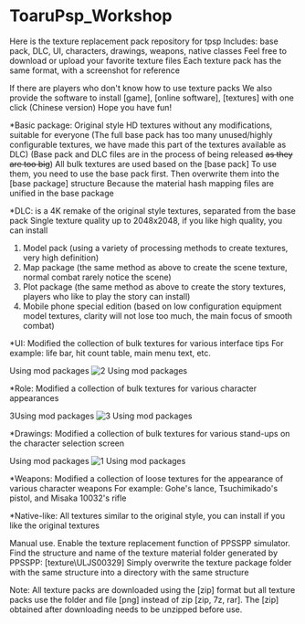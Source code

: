 # ToaruPsp_Workshop
Here is the texture replacement pack repository for tpsp
Includes: base pack, DLC, UI, characters, drawings, weapons, native classes
Feel free to download or upload your favorite texture files
Each texture pack has the same format, with a screenshot for reference

If there are players who don't know how to use texture packs
We also provide the software to install [game], [online software], [textures] with one click (Chinese version)
Hope you have fun!


*Basic package:
Original style HD textures without any modifications, suitable for everyone
(The full base pack has too many unused/highly configurable textures, we have made this part of the textures available as DLC)
(Base pack and DLC files are in the process of being released ~~as they are too big~~)
All bulk textures are used based on the [base pack]
To use them, you need to use the base pack first.
Then overwrite them into the [base package] structure
Because the material hash mapping files are unified in the base package

*DLC:
is a 4K remake of the original style textures, separated from the base pack
Single texture quality up to 2048x2048, if you like high quality, you can install
1. Model pack (using a variety of processing methods to create textures, very high definition)
2. Map package (the same method as above to create the scene texture, normal combat rarely notice the scene)
3. Plot package (the same method as above to create the story textures, players who like to play the story can install)
4. Mobile phone special edition (based on low configuration equipment model textures, clarity will not lose too much, the main focus of smooth combat)

*UI:
Modified the collection of bulk textures for various interface tips
For example: life bar, hit count table, main menu text, etc.

Using mod packages
![2 Using mod packages](https://user-images.githubusercontent.com/74826767/221359330-28b91505-714b-4c4a-b557-e7ef7d1f4288.png)

*Role:
Modified a collection of bulk textures for various character appearances

3Using mod packages
![3 Using mod packages](https://user-images.githubusercontent.com/74826767/221359337-f7189b72-c4ef-4d63-8874-3778c8ea09fd.png)

*Drawings:
Modified a collection of bulk textures for various stand-ups on the character selection screen

Using mod packages
![1 Using mod packages](https://user-images.githubusercontent.com/74826767/221359317-3127a48f-9ba6-4843-8875-5676ae761af2.png)

*Weapons:
Modified a collection of loose textures for the appearance of various character weapons
For example: Gohe's lance, Tsuchimikado's pistol, and Misaka 10032's rifle

*Native-like:
All textures similar to the original style, you can install if you like the original textures


Manual use.
Enable the texture replacement function of PPSSPP simulator.
Find the structure and name of the texture material folder generated by PPSSPP: [texture\ULJS00329]
Simply overwrite the texture package folder with the same structure into a directory with the same structure

Note: All texture packs are downloaded using the [zip] format
but all texture packs use the folder and file [png]
instead of zip [zip, 7z, rar].
The [zip] obtained after downloading needs to be unzipped before use.

